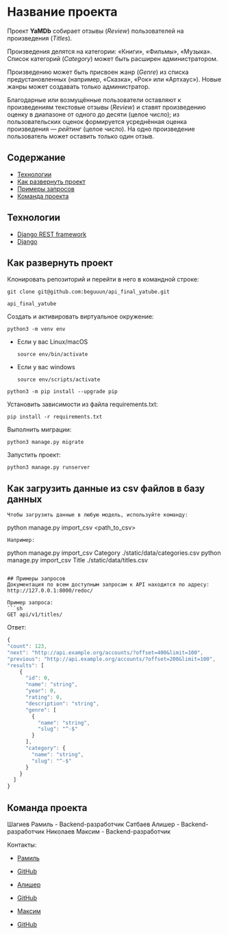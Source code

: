 # Название проекта
Проект **YaMDb** собирает отзывы (*Review*) пользователей на произведения (*Titles*).

Произведения делятся на категории: «Книги», «Фильмы», «Музыка». Список категорий (*Category*) может быть расширен администратором.

Произведению может быть присвоен жанр (*Genre*) из списка предустановленных (например, «Сказка», «Рок» или «Артхаус»). Новые жанры может создавать только администратор.

Благодарные или возмущённые пользователи оставляют к произведениям текстовые отзывы (*Review*) и ставят произведению оценку в диапазоне от одного до десяти (целое число); из пользовательских оценок формируется усреднённая оценка произведения — *рейтинг* (целое число). На одно произведение пользователь может оставить только один отзыв.

## Содержание
- [Технологии](#технологии)
- [Как развернуть проект](#как-развернуть-проект)
- [Примеры запросов](#примеры-запросов)
- [Команда проекта](#команда-проекта)


## Технологии
- [Django REST framework](https://www.django-rest-framework.org/)
- [Django](https://www.djangoproject.com/)


## Как развернуть проект
Клонировать репозиторий и перейти в него в командной строке:

```
git clone git@github.com:beguuun/api_final_yatube.git
```

```
api_final_yatube
```

Cоздать и активировать виртуальное окружение:

```
python3 -m venv env
```

* Если у вас Linux/macOS

    ```
    source env/bin/activate
    ```

* Если у вас windows

    ```
    source env/scripts/activate
    ```

```
python3 -m pip install --upgrade pip
```

Установить зависимости из файла requirements.txt:

```
pip install -r requirements.txt
```

Выполнить миграции:

```
python3 manage.py migrate
```

Запустить проект:

```
python3 manage.py runserver
```


## Как загрузить данные из csv файлов в базу данных
```
Чтобы загрузить данные в любую модель, используйте команду:
```
python manage.py import_csv <ModelName> <path_to_csv>
```
Например:
```
python manage.py import_csv Category ./static/data/categories.csv
python manage.py import_csv Title ./static/data/titles.csv
```

## Примеры запросов
Документация по всем доступным запросам к API находится по адресу: http://127.0.0.1:8000/redoc/

Пример запроса:
```sh
GET api/v1/titles/
```

Ответ:
```typescript
{
"count": 123,
"next": "http://api.example.org/accounts/?offset=400&limit=100",
"previous": "http://api.example.org/accounts/?offset=200&limit=100",
"results": [
    {
      "id": 0,
      "name": "string",
      "year": 0,
      "rating": 0,
      "description": "string",
      "genre": [
        {
          "name": "string",
          "slug": "^-$"
        }
      ],
      "category": {
        "name": "string",
        "slug": "^-$"
      }
    }
  ]
}
```

## Команда проекта
Шагиев Рамиль - Backend-разработчик
Сатбаев Алишер - Backend-разработчик
Николаев Максим - Backend-разработчик

Контакты:
- [Рамиль](https://t.me/beguuun)
- [GitHub](https://github.com/beguuun/)

- [Алишер](https://t.me/Sorryiam1ate)
- [GitHub](https://github.com/Sorryiam1ate)

- [Максим](https://t.me/maxim_zlodey000)
- [GitHub](https://github.com/Maxim-Nikolaev-76)